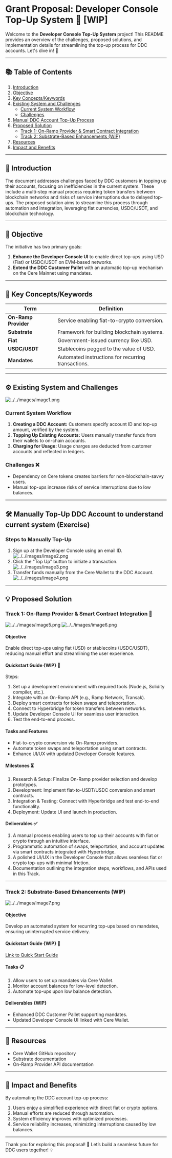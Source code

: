 # Grant Proposal: Developer Console Top-Up System 🚀 [WIP]

Welcome to the **Developer Console Top-Up System** project! This README provides an overview of the challenges, proposed solutions, and implementation details for streamlining the top-up process for DDC accounts. Let's dive in! 🌟

---

## 📚 Table of Contents

1. [Introduction](#-introduction)
2. [Objective](#-objective)
3. [Key Concepts/Keywords](#-key-conceptskeywords)
4. [Existing System and Challenges](#-existing-system-and-challenges)
    - [Current System Workflow](#current-system-workflow)
    - [Challenges](#challenges)
5. [Manual DDC Account Top-Up Process](#-manual-ddc-account-top-up-process)
6. [Proposed Solution](#-proposed-solution)
    - [Track 1: On-Ramp Provider & Smart Contract Integration](https://github.com/Cerebellum-Network/grant-program/blob/master/ideas/developer_console_topup/README.md#track-1-on-ramp-provider--smart-contract-integration-)
    - [Track 2: Substrate-Based Enhancements (WIP)](https://github.com/Cerebellum-Network/grant-program/blob/master/ideas/developer_console_topup/README.md#track-2-substrate-based-enhancements-wip)
7. [Resources](#-resources)
8. [Impact and Benefits](#-impact-and-benefits)

---

## 📝 Introduction

The document addresses challenges faced by DDC customers in topping up their accounts, focusing on inefficiencies in the current system. These include a multi-step manual process requiring token transfers between blockchain networks and risks of service interruptions due to delayed top-ups. The proposed solution aims to streamline this process through automation and integration, leveraging fiat currencies, USDC/USDT, and blockchain technology.

---

## 🎯 Objective

The initiative has two primary goals:

1. **Enhance the Developer Console UI** to enable direct top-ups using USD (Fiat) or USDC/USDT on EVM-based networks.
2. **Extend the DDC Customer Pallet** with an automatic top-up mechanism on the Cere Mainnet using mandates.

---

## 🔑 Key Concepts/Keywords

| **Term**              | **Definition**                                                                 |
|------------------------|-------------------------------------------------------------------------------|
| **On-Ramp Provider**   | Service enabling fiat-to-crypto conversion.                                   |
| **Substrate**          | Framework for building blockchain systems.                                    |
| **Fiat**               | Government-issued currency like USD.                                         |
| **USDC/USDT**          | Stablecoins pegged to the value of USD.                                       |
| **Mandates**           | Automated instructions for recurring transactions.                            |

---

## ⚙️ Existing System and Challenges
![../../images/image1.png](../../images/image1.png)
### Current System Workflow

1. **Creating a DDC Account:** Customers specify account ID and top-up amount, verified by the system.
2. **Topping Up Existing Accounts:** Users manually transfer funds from their wallets to on-chain accounts.
3. **Charging for Usage:** Usage charges are deducted from customer accounts and reflected in ledgers.

### Challenges ❌
- Dependency on Cere tokens creates barriers for non-blockchain-savvy users.
- Manual top-ups increase risks of service interruptions due to low balances.

---

## 🛠️ Manually Top-Up DDC Account to understand current system (Exercise)

### Steps to Manually Top-Up

1. Sign up at the Developer Console using an email ID.
![../../images/image2.png](../../images/image2.png)
2. Click the "Top Up" button to initiate a transaction.
   ![../../images/image3.png](../../images/image3.png)
3. Transfer funds manually from the Cere Wallet to the DDC Account.
   ![../../images/image4.png](../../images/image4.png)

---

## 💡 Proposed Solution

### Track 1: On-Ramp Provider & Smart Contract Integration 🌉
![../../images/image5.png](../../images/image5.png)
![../../images/image6.png](../../images/image6.png)

#### Objective
Enable direct top-ups using fiat (USD) or stablecoins (USDC/USDT), reducing manual effort and streamlining the user experience.

#### Quickstart Guide {WIP} 🚀
Steps:
1. Set up a development environment with required tools (Node.js, Solidity compiler, etc.).
2. Integrate with an On-Ramp API (e.g., Ramp Network, Transak).
3. Deploy smart contracts for token swaps and teleportation.
4. Connect to Hyperbridge for token transfers between networks.
5. Update Developer Console UI for seamless user interaction.
6. Test the end-to-end process.

#### Tasks and Features
- Fiat-to-crypto conversion via On-Ramp providers.
- Automate token swaps and teleportation using smart contracts.
- Enhance UI/UX with updated Developer Console features.

#### Milestones ⏳
1. Research & Setup: Finalize On-Ramp provider selection and develop prototypes.
2. Development: Implement fiat-to-USDT/USDC conversion and smart contracts.
3. Integration & Testing: Connect with Hyperbridge and test end-to-end functionality.
4. Deployment: Update UI and launch in production.

#### Deliverables ✅
1. A manual process enabling users to top up their accounts with fiat or crypto through an intuitive interface.
2. Programmatic automation of swaps, teleportation, and account updates via smart contracts integrated with Hyperbridge.
3. A polished UI/UX in the Developer Console that allows seamless fiat or crypto top-ups with minimal friction.
4. Documentation outlining the integration steps, workflows, and APIs used in this Track.

---

### Track 2: Substrate-Based Enhancements (WIP)
![../../images/image7.png](../../images/image7.png)
#### Objective
Develop an automated system for recurring top-ups based on mandates, ensuring uninterrupted service delivery.

#### Quickstart Guide {WIP} 🚀
[Link to Quick Start Guide](Track2.md)

#### Tasks 📋
1. Allow users to set up mandates via Cere Wallet.
2. Monitor account balances for low-level detection.
3. Automate top-ups upon low balance detection.

#### Deliverables {WIP}
- Enhanced DDC Customer Pallet supporting mandates.
- Updated Developer Console UI linked with Cere Wallet.

---

## 📖 Resources

- Cere Wallet GitHub repository
- Substrate documentation
- On-Ramp Provider API documentation

---

## 🌟 Impact and Benefits

By automating the DDC account top-up process:
1. Users enjoy a simplified experience with direct fiat or crypto options.
2. Manual efforts are reduced through automation.
3. System efficiency improves with optimized processes.
4. Service reliability increases, minimizing interruptions caused by low balances.

---

Thank you for exploring this proposal! 🚀 Let’s build a seamless future for DDC users together! 💡
